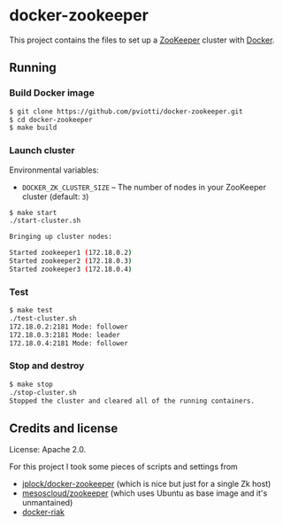 # docker-zookeeper

This project contains the files to set up a 
[ZooKeeper](https://zookeeper.apache.org/) cluster 
with [Docker](http://docker.io).


## Running

### Build Docker image

```bash
$ git clone https://github.com/pviotti/docker-zookeeper.git
$ cd docker-zookeeper
$ make build
```

### Launch cluster

Environmental variables:

- `DOCKER_ZK_CLUSTER_SIZE` – The number of nodes in your ZooKeeper cluster
  (default: `3`)
 
```bash
$ make start
./start-cluster.sh

Bringing up cluster nodes:

Started zookeeper1 (172.18.0.2)
Started zookeeper2 (172.18.0.3)
Started zookeeper3 (172.18.0.4)
```

### Test

```bash
$ make test
./test-cluster.sh
172.18.0.2:2181 Mode: follower
172.18.0.3:2181 Mode: leader
172.18.0.4:2181 Mode: follower
```

### Stop and destroy

```bash
$ make stop
./stop-cluster.sh
Stopped the cluster and cleared all of the running containers.
```

## Credits and license

License: Apache 2.0.  

For this project I took some pieces of scripts and settings from

 - [jplock/docker-zookeeper](https://github.com/jplock/docker-zookeeper) (which is nice but just for a single Zk host)
 - [mesoscloud/zookeeper](https://github.com/mesoscloud/zookeeper) (which uses Ubuntu as base image and it's unmantained)
 - [docker-riak](https://github.com/hectcastro/docker-riak)


